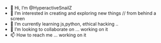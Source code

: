 - 👋 Hi, I’m @HyperactiveSnailZ
- 👀 I’m interested in creating and exploring new things // from behind a screen
- 🌱 I’m currently learning js,python, ethical hacking .. 
- 💞️ I’m looking to collaborate on ... working on it
- 📫 How to reach me ... working on it

<!---
HyperactiveSnailZ/HyperactiveSnailZ is a ✨ special ✨ repository because its `README.md` (this file) appears on your GitHub profile.
You can click the Preview link to take a look at your changes.
--->

